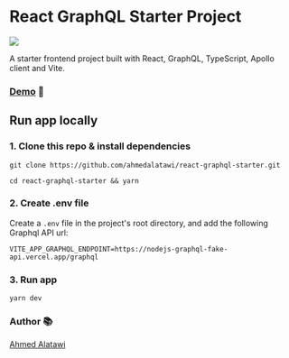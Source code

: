# React GraphQL Starter Project

![](https://github.com/AhmedAlatawi/react-graphql-starter/actions/workflows/main.yml/badge.svg)

A starter frontend project built with React, GraphQL, TypeScript, Apollo client and Vite.

### [Demo](https://main--react-graphql-starter.netlify.app/) :movie_camera:

## Run app locally

### 1. Clone this repo & install dependencies

`git clone https://github.com/ahmedalatawi/react-graphql-starter.git`

`cd react-graphql-starter && yarn`

### 2. Create .env file

Create a `.env` file in the project's root directory, and add the following Graphql API url:

`VITE_APP_GRAPHQL_ENDPOINT=https://nodejs-graphql-fake-api.vercel.app/graphql`

### 3. Run app

`yarn dev`

### Author :books:

[Ahmed Alatawi](https://github.com/ahmedalatawi)
